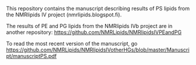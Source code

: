This repository contains the manuscript describing results of PS lipids from the NMRlipids IV project (nmrlipids.blogspot.fi).

The results of PE and PG lipids from the NMRlipids IVb project are in another repository: https://github.com/NMRLipids/NMRlipidsIVPEandPG

To read the most recent version of the manuscript, go https://github.com/NMRLipids/NMRlipidsIVotherHGs/blob/master/Manuscript/manuscriptPS.pdf
